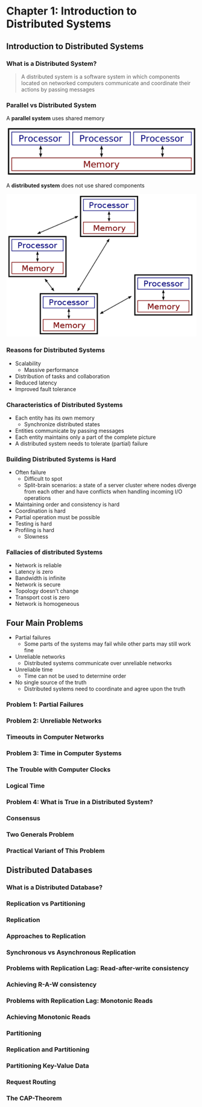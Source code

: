 # Chapter 1: Introduction to Distributed Systems

## Introduction to Distributed Systems
### What is a Distributed System?
>A distributed system is a software system in which components located on networked computers communicate and coordinate their actions by passing messages


### Parallel vs Distributed System
A **parallel system** uses shared memory

![](../images/1%20-%20parallel%20system.png)

A **distributed system** does not use shared components

![](../images/1%20-%20distributed%20system.png)


### Reasons for Distributed Systems
- Scalability
  - Massive performance
- Distribution of tasks and collaboration
- Reduced latency
- Improved fault tolerance


### Characteristics of Distributed Systems
- Each entity has its own memory
  - Synchronize distributed states
- Entities communicate by passing messages
- Each entity maintains only a part of the complete picture
- A distributed system needs to tolerate (partial) failure


### Building Distributed Systems is Hard
- Often failure
  - Difficult to spot
  - Split-brain scenarios: a state of a server cluster where nodes diverge from each other and have conflicts when handling incoming I/O operations
- Maintaining order and consistency is hard
- Coordination is hard
- Partial operation must be possible
- Testing is hard
- Profiling is hard
  - Slowness


### Fallacies of distributed Systems
- Network is reliable
- Latency is zero
- Bandwidth is infinite
- Network is secure
- Topology doesn't change
- Transport cost is zero
- Network is homogeneous



## Four Main Problems
- Partial failures
  - Some parts of the systems may fail while other parts may still work fine
- Unreliable networks
  - Distributed systems communicate over unreliable networks
- Unreliable time
  - Time can not be used to determine order
- No single source of the truth
  - Distributed systems need to coordinate and agree upon the truth


### Problem 1: Partial Failures


### Problem 2: Unreliable Networks


### Timeouts in Computer Networks


### Problem 3: Time in Computer Systems


### The Trouble with Computer Clocks


### Logical Time


### Problem 4: What is True in a Distributed System?


### Consensus


### Two Generals Problem


### Practical Variant of This Problem



## Distributed Databases
### What is a Distributed Database?


### Replication vs Partitioning


### Replication


### Approaches to Replication


### Synchronous vs Asynchronous Replication


### Problems with Replication Lag: Read-after-write consistency


### Achieving R-A-W consistency


### Problems with Replication Lag: Monotonic Reads


### Achieving Monotonic Reads


### Partitioning


### Replication and Partitioning


### Partitioning Key-Value Data


### Request Routing


### The CAP-Theorem


